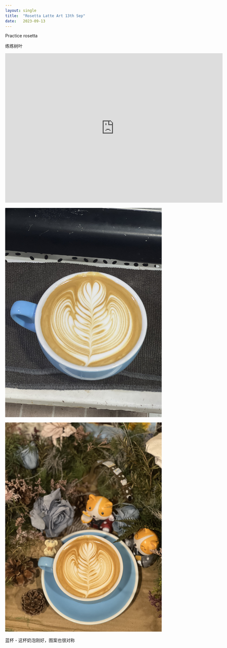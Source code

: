 ```yaml
---
layout: single
title:  "Rosetta Latte Art 13th Sep"
date:   2023-09-13
---
```


Practice rosetta

练练树叶



<div class="embed-container">
  <iframe
      src="https://www.youtube.com/embed/GID5EcV9JAo"
      width="700"
      height="480"
      frameborder="0"
      allowfullscreen="true">
  </iframe>
</div>



![](/assets/img/2023/09/13/IMG_7544.jpg)

![](/assets/img/2023/09/13/IMG_7546.jpg)


蓝杯 - 这杯奶泡刚好，图案也很对称
